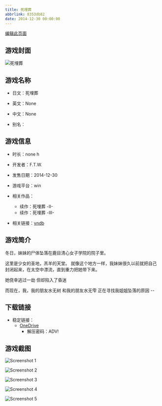 ```yaml
---
title: 死埋葬
abbrlink: 8353db82
date: 2014-12-30 00:00:00
---
```

[编辑此页面](https://github.com/ACG-3/ADV3-source/blob/main/source/_posts/games/%E6%AD%BB%E5%9F%8B%E8%91%AC.md)

## 游戏封面

![死埋葬](https://pan.timero.xyz/onedrive/img_lib_001/%E6%AD%BB%E5%9F%8B%E8%91%AC_cover.avif)


## 游戏名称

- 日文：死埋葬
- 英文：None
- 中文：None

- 别名：


## 游戏信息

- 时长：none h
- 开发者：F.T.W.
- 发售日期：2014-12-30
- 游戏平台：win
- 相关作品：
   - 续作：死埋葬 -II-
   - 续作：死埋葬 -III-

- 相关链接：[vndb](https://vndb.org/v16958)


## 游戏简介

冬日，妹妹的尸体坠落在鹿目清心女子学院的院子里。

这里是少女的圣地，羔羊的天堂。
就像这个地方一样，我妹妹很久以前就把自己封闭起来，在太空中漂流，直到重力把她带下来。

她侥幸逃过一劫 但却陷入了昏迷

而现在，我，我的朋友水无树
和我的朋友水无雫
正在寻找我姐姐坠落的原因 --




## 下载链接

- 稳定链接：
    - [OneDrive](https://pan.timero.xyz/onedrive/adv_lib_001/%E6%AD%BB%E5%9F%8B%E8%91%AC)
        - 解压密码：ADV!



## 游戏截图


![Screenshot 1](https://pan.timero.xyz/onedrive/img_lib_001/%E6%AD%BB%E5%9F%8B%E8%91%AC_Screenshot_1.avif)

![Screenshot 2](https://pan.timero.xyz/onedrive/img_lib_001/%E6%AD%BB%E5%9F%8B%E8%91%AC_Screenshot_2.avif)

![Screenshot 3](https://pan.timero.xyz/onedrive/img_lib_001/%E6%AD%BB%E5%9F%8B%E8%91%AC_Screenshot_3.avif)

![Screenshot 4](https://pan.timero.xyz/onedrive/img_lib_001/%E6%AD%BB%E5%9F%8B%E8%91%AC_Screenshot_4.avif)

![Screenshot 5](https://pan.timero.xyz/onedrive/img_lib_001/%E6%AD%BB%E5%9F%8B%E8%91%AC_Screenshot_5.avif)

